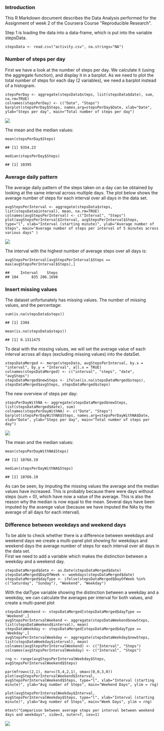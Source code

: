 ### Introduction

This R Markdown document describes the Data Analysis performed for the
Assignment of week 2 of the Coursera Course "Reproducible Research".

Step 1 is loading the data into a data-frame, which is put into the
variable stepsData.

    stepsData <- read.csv("activity.csv", na.strings="NA")

### Number of steps per day

First we have a look at the number of steps per day. We calculate it
(using the aggregate function), and display it in a barplot. As we need
to plot the total number of steps for each day (2 variables), we need a
barplot instead of a histogram.

    stepsPerDay <- aggregate(stepsData$steps, list(stepsData$date), sum, na.rm=TRUE)
    colnames(stepsPerDay) <- c("Date", "Steps")
    barplot(stepsPerDay$Steps, names.arg=stepsPerDay$Date, xlab="Date", ylab="Steps per day", main="Total number of steps per day")

![](instructions_fig/HistogramStepsPerDay.png)

The mean and the median values:

    mean(stepsPerDay$Steps)

    ## [1] 9354.23

    median(stepsPerDay$Steps)

    ## [1] 10395

### Average daily pattern

The average daily pattern of the steps taken on a day can be obtained by
looking at the same interval across multiple days. The plot below shows
the average number of steps for each interval over all days in the data
set.

    avgStepsPerInterval <- aggregate(stepsData$steps, list(stepsData$interval), mean, na.rm=TRUE)
    colnames(avgStepsPerInterval) <- c("Interval", "Steps")
    plot(avgStepsPerInterval$Interval, avgStepsPerInterval$Steps, type="l", xlab="Interval (starting minute)", ylab="Average number of Steps", main="Average number of steps per interval of 5 minutes across various days" )

![](instructions_fig/AverageStepsPerInterval.png)

The interval with the highest number of average steps over all days is:

    avgStepsPerInterval[avgStepsPerInterval$Steps == max(avgStepsPerInterval$Steps),]

    ##     Interval    Steps
    ## 104      835 206.1698

### Insert missing values

The dataset unfortunately has missing values. The number of missing
values, and the percentage:

    sum(is.na(stepsData$steps))

    ## [1] 2304

    mean(is.na(stepsData$steps))

    ## [1] 0.1311475

To deal with the missing values, we will set the average value of each
interval across all days (excluding missing values) into the dataSet.

    stepsDataMerged <- merge(stepsData, avgStepsPerInterval, by.x = "interval", by.y = "Interval", all.x = TRUE)
    colnames(stepsDataMerged) <- c("interval", "steps", "date", "avgSteps")
    stepsDataMerged$newSteps <- ifelse(is.na(stepsDataMerged$steps), stepsDataMerged$avgSteps, stepsDataMerged$steps)

The new overview of steps per day:

    stepsPerDayWithNA <- aggregate(stepsDataMerged$newSteps, list(stepsDataMerged$date), sum)
    colnames(stepsPerDayWithNA) <- c("Date", "Steps")
    barplot(stepsPerDayWithNA$Steps, names.arg=stepsPerDayWithNA$Date, xlab="Date", ylab="Steps per day", main="Total number of steps per day")

![](instructions_fig//HistogramStepsPerDayWithNA.png)

The mean and the median values:

    mean(stepsPerDayWithNA$Steps)

    ## [1] 10766.19

    median(stepsPerDayWithNA$Steps)

    ## [1] 10766.19

As can be seen, by imputing the missing values the average and the
median values have increased. This is probably because there were days
without steps (sum = 0), which have now a value of the average. This is
also the reason why the median is now equal to the mean. Several days
have been imputed by the avarege value (because we have imputed the NAs
by the average of all days for each interval).

### Difference between weekdays and weekend days

To be able to check whether there is a difference between weekdays and
weekend days we create a multi-panel plot showing for weekdays and
weekend days the average number of steps for each interval over all days
in the data set.  
First we need to add a variable which makes the distinction between a
weekday and a weekend day.

    stepsDataMerged$date <- as.Date(stepsDataMerged$date)
    stepsDataMerged$DayOfWeek <- weekdays(stepsDataMerged$date)
    stepsDataMerged$dayType <- ifelse(stepsDataMerged$DayOfWeek %in% c("Saturday", "Sunday"), "Weekend", "Weekday")

With the datType variable showing the distinction between a weekday and
a weekday, we can calculate the averages per interval for both values,
and create a multi-panel plot

    stepsDataWeekend <- stepsDataMerged[stepsDataMerged$dayType == 'Weekend',]
    avgStepsPerIntervalWeekend <- aggregate(stepsDataWeekend$newSteps, list(stepsDataWeekend$interval), mean)
    stepsDataWeekday <- stepsDataMerged[stepsDataMerged$dayType == 'Weekday',]
    avgStepsPerIntervalWeekday <- aggregate(stepsDataWeekday$newSteps, list(stepsDataWeekday$interval), mean)
    colnames(avgStepsPerIntervalWeekend) <- c("Interval", "Steps")
    colnames(avgStepsPerIntervalWeekday) <- c("Interval", "Steps")

    rng <- range(avgStepsPerIntervalWeekday$Steps, avgStepsPerIntervalWeekend$Steps)

    par(mfrow=c(2,1), mar=c(5,4,2,1), oma=c(0,0,3,0))
    plot(avgStepsPerIntervalWeekend$Interval, avgStepsPerIntervalWeekend$Steps, type="l", xlab="Interval (starting minute)", ylab="Avg number of Steps", main="Weekend Days", ylim = rng)

    plot(avgStepsPerIntervalWeekday$Interval, avgStepsPerIntervalWeekday$Steps, type="l", xlab="Interval (starting minute)", ylab="Avg number of Steps", main="Week Days", ylim = rng)

    mtext("Comparison between average steps per interval between weekend days and weekdays", side=3, outer=T, cex=1)

![](instructions_fig/ComparisonWeekendWeekday.png)
